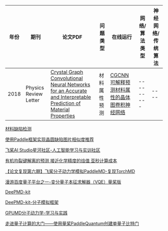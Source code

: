 |年份 | 期刊 | 论文PDF | 问题类型 | 在线运行 |  网络/算法类型    | 神经网络/传统算法 |
|-----|-----|-----|---------|-----|---------|----|
|2018|Physics Review Letter|[Crystal Graph Convolutional Neural Networks for an Accurate and Interpretable Prediction of Material Properties](https://arxiv.org/pdf/1710.10324)|材料属性预测|[CGCNN 可解释预测材料属性的晶体图卷积神经网络](https://aistudio.baidu.com/projectdetail/8560880)|---------|----|

[材料缺陷检测](https://aistudio.baidu.com/aistudio/projectdetail/3482461?channelType=0&channel=0&sUid=14197935&ts=1731059563182)

[使用Paddle框架实现晶圆缺陷图片相似度推荐](https://aistudio.baidu.com/aistudio/projectdetail/5818368?channelType=0&channel=0&sUid=14197935&ts=1731059764951)

[飞桨AI Studio星河社区-人工智能学习与实训社区](https://aistudio.baidu.com/clusterprojectdetail/7677668)

[有机均裂键解离的预测 接近化学精度的焓值 亚秒计算成本](https://aistudio.baidu.com/aistudio/projectdetail/2283177?channelType=0&channel=0&sUid=14197935&ts=1731060415231)

[【论文复现第六期】飞桨分子动力学模拟PaddleMD-复现TorchMD](https://aistudio.baidu.com/aistudio/projectdetail/3863645?channelType=0&channel=0&sUid=14197935&ts=1731060484519)

[漫游百度量子平台之一-变分量子本征求解器（VQE）量桨版](https://aistudio.baidu.com/aistudio/projectdetail/2128294?channelType=0&channel=0&sUid=14197935&ts=1731060510116)

[DeePMD-kit](https://aistudio.baidu.com/aistudio/projectdetail/2510942?channelType=0&channel=0&sUid=14197935&ts=1731060529292)

[DeePMD-kit-分子模拟框架](https://aistudio.baidu.com/aistudio/projectdetail/1944454?channelType=0&channel=0&sUid=14197935&ts=1731060545976)

[GPUMD分子动力学-学习与实践](https://aistudio.baidu.com/aistudio/projectdetail/294632?channelType=0&channel=0&sUid=14197935&ts=1731061115777)

[走进量子计算的大门——使用量桨PaddleQuantum创建单量子比特门](https://aistudio.baidu.com/aistudio/projectdetail/6922870?channelType=0&channel=0&sUid=14197935&ts=1731058772887)
